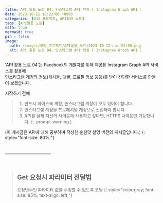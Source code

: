 ```yaml
---
title: API 활용 노트 04. 인스타그램 API 연동 [ Instagram Graph API ]
date: 2023-10-21 18:23:00 +0800
categories: [코딩 프로젝트, API활용 노트]
tags: [API활용 노트]
math: true
mermaid: true
pin : false
image:
  path: /images/코딩_프로젝트/API활용_노트/2023-10-12-api-02/00.png
  alt: API 활용 노트 04. 인스타그램 API 연동 [ Instagram Graph API ]
---
```


'API 활용 노트 04'는 Facebook의 개발자를 위해 제공된 Instagram Graph API 서비스를 활용해  
인스타그램 계정의 정보(게시물, 댓글, 프로필 정보 등등)를 받아 간단한 서비스를 만들어 보겠습니다.  

시작하기 전에 

<!-- 팁 callout tip, info, warning, danger -->
> 1. 반드시 페이스북 계정, 인스타그램 계정이 모두 있어야 합니다.
> 2. 인스타그램 계정을 프로페셔널 계정으로 전환해야 합니다.
> 3. API를 실제 자신의 사이트에 사용하고 싶다면, HTTPS 사이트만 가능합니다.
{: .prompt-warning }




(이 게시글은 API에 대해 공부하며 작성한 순한맛 설명 버전의 게시글입니다.)
{: style="font-size: 80%;"}

<!-- 중간 바 -->
<br>
<hr style="width: 30%">
<br>

<!-- 소제목 ============================================================================ -->
> ## Get 요청시 파라미터 전달법
> 요청변수인 파라미터 값을 수정할 수 있도록 코딩
> {: style="color:gray; font-size: 85%; text-align: left;"}